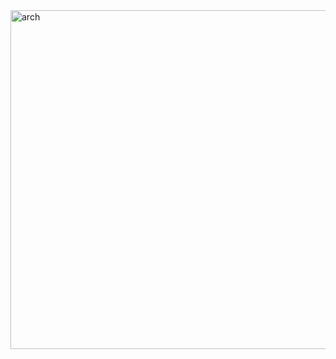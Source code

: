 <img width="808" height="542" alt="arch" src="https://github.com/user-attachments/assets/7c8d1d3d-2c29-4bef-a0bf-82d4e7e812a2" />
